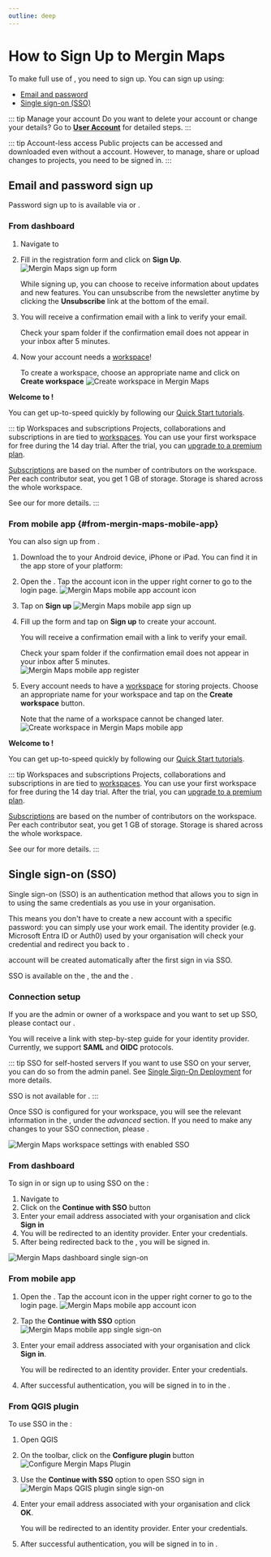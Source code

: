```yaml
---
outline: deep
---
```


# How to Sign Up to Mergin Maps

To make full use of <MainPlatformName />, you need to sign up. You can sign up using:
- [Email and password](#email-and-password-sign-up)
- [Single sign-on (SSO)](#sign-up-using-sso)

::: tip Manage your account
Do you want to delete your account or change your details? Go to [**User Account**](../../manage/account/) for detailed steps.
:::

::: tip Account-less access
Public projects can be accessed and downloaded even without a <MainPlatformName /> account. However, to manage, share or upload changes to projects, you need to be signed in.
:::

## Email and password sign up

Password sign up to <MainPlatformName/> is available via <DashboardNameShort/> or <MobileAppNameShort/>.

### From dashboard 

1. Navigate to <AppDomainNameLink/>

2. Fill in the registration form and click on **Sign Up**.
   ![Mergin Maps sign up form](./mergin-web-sign-up.jpg "Mergin Maps sign up form")

   While signing up, you can choose to receive information about updates and new features. You can unsubscribe from the <MainPlatformName /> newsletter anytime by clicking the **Unsubscribe** link at the bottom of the email.
  
3. You will receive a confirmation email with a link to verify your email.

   Check your spam folder if the confirmation email does not appear in your inbox after 5 minutes.

4. Now your account needs a [workspace](../../manage/workspaces/)! 

   To create a workspace, choose an appropriate name and click on **Create workspace**
   ![Create workspace in Mergin Maps](./create-workspace.jpg "Create workspace in Mergin Maps")

**Welcome to <MainPlatformNameLink />!**

You can get up-to-speed quickly by following our [Quick Start tutorials](../../tutorials/capturing-first-data/).

   ::: tip Workspaces and subscriptions
   Projects, collaborations and subscriptions in <MainPlatformNameLink /> are tied to [workspaces](../../manage/workspaces/). You can use your first  workspace for free during the 14 day trial. After the trial, you can [upgrade to a premium plan](../../manage/subscriptions/#how-to-upgrade-a-subscription-from-the-trial-plan).
   
   [Subscriptions](../../manage/subscriptions) are based on the number of contributors on the workspace. Per each contributor seat, you get 1 GB of storage. Storage is shared across the whole workspace.
   
   See our <MainDomainNameLink id="pricing" desc="pricing page"/> for more details.
   :::

<!--- is this section still relevant?

#### Invitation to a workspace
If someone invited you to join their workspace, you will get an email with the invitation link. You need to have a <MainPlatformName /> account in order to contribute to this workspace. 

1. Use the link to get the registration form. Your email address will be filled in automatically, so you just need to enter a username and password. 

   Click on **Sign Up** to create your account.

2. Now you have the option to **join workspace** you were invited to
   ![Join workspace in Mergin Maps](./join-workspace.jpg "Join workspace in Mergin Maps")

**Welcome to <MainPlatformNameLink />!**

You can get up-to-speed quickly by following our [Quick Start tutorials](../../tutorials/capturing-first-data/).

-->

### From mobile app {#from-mergin-maps-mobile-app}
You can also sign up from <MobileAppName />.

1. Download the <MobileAppNameShort /> to your Android device, iPhone or iPad. You can find it in the app store of your platform:
   <AppDownload></AppDownload>

2. Open the <MobileAppNameShort />. Tap the account icon in the upper right corner to go to the login page. 
   ![Mergin Maps mobile app account icon](./mobile-app-account-icon.jpg "Mergin Maps mobile app account icon")
   
3. Tap on **Sign up**
   ![Mergin Maps mobile app sign up](./mobile-app-sign-up.jpg "Mergin Maps mobile app sign up")
   
4. Fill up the form and tap on **Sign up** to create your account.
   
   You will receive a confirmation email with a link to verify your email.

   Check your spam folder if the confirmation email does not appear in your inbox after 5 minutes.   
   ![Mergin Maps mobile app register](./mobile-app-sign-up-form.jpg "Mergin Maps mobile app register")
   
5. Every account needs to have a [workspace](../../manage/workspaces/) for storing projects. Choose an appropriate name for your workspace and tap on the **Create workspace** button.

   Note that the name of a workspace cannot be changed later.
   ![Create workspace in Mergin Maps mobile app](./mobile-app-create-workspace.jpg "Create workspace in Mergin Maps mobile app")

**Welcome to <MainPlatformNameLink />!**

You can get up-to-speed quickly by following our [Quick Start tutorials](../../tutorials/capturing-first-data/).

   ::: tip Workspaces and subscriptions
   Projects, collaborations and subscriptions in <MainPlatformNameLink /> are tied to [workspaces](../../manage/workspaces/). You can use your first  workspace for free during the 14 day trial. After the trial, you can [upgrade to a premium plan](../../manage/subscriptions/#how-to-upgrade-a-subscription-from-the-trial-plan).
   
   [Subscriptions](../../manage/subscriptions) are based on the number of contributors on the workspace. Per each contributor seat, you get 1 GB of storage. Storage is shared across the whole workspace.
   
   See our <MainDomainNameLink id="pricing" desc="pricing page"/> for more details.
   :::

## Single sign-on (SSO)
Single sign-on (SSO) is an authentication method that allows you to sign in to <MainPlatformName /> using the same credentials as you use in your organisation. 

This means you don't have to create a new <MainPlatformName /> account with a specific password: you can simply use your work email. The identity provider (e.g. Microsoft Entra ID or Auth0) used by your organisation will check your credential and redirect you back to <MainPlatformName />.

<MainPlatformName /> account will be created automatically after the first sign in via SSO.

SSO is available on the <DashboardNameShort />, the <MobileAppNameShort /> and the <QGISPluginNameShort />.

### Connection setup
If you are the admin or owner of a workspace and you want to set up SSO, please contact our <MainDomainNameLink id="contact-sales" desc="sales team"/>.

You will receive a link with step-by-step guide for your identity provider. Currently, we support **SAML** and **OIDC** protocols.

::: tip SSO for self-hosted servers <ServerType type="EE" />
If you want to use SSO on your <EnterprisePlatformNameLink /> server, you can do so from the admin panel. See [Single Sign-On Deployment](../../server/sso-deployment/) for more details.

SSO is not available for <CommunityPlatformName />.
:::

Once SSO is configured for your workspace, you will see the relevant information in the <DashboardLink id="settings" desc="workspace settings page"/>, under the *advanced* section. If you need to make any changes to your SSO connection, please <MerginMapsEmail id="support" desc="contact our support team"/>.

![Mergin Maps workspace settings with enabled SSO](./dashboard-workspace-settings-sso.jpg "Mergin Maps workspace settings with enabled SSO")

### From dashboard
To sign in or sign up to <MainPlatformName /> using SSO on the <DashboardShortLink />:
1. Navigate to <AppDomainNameLink />
2. Click on the **Continue with SSO** button
3. Enter your email address associated with your organisation and click **Sign in**
4. You will be redirected to an identity provider. Enter your credentials.
5. After being redirected back to the <DashboardShortLink /> , you will be signed in.

![Mergin Maps dashboard single sign-on](./dashboard-sso-sign-up.jpg "Mergin Maps dashboard single sign-on")

### From mobile app

1. Open the <MobileAppNameShort />. Tap the account icon in the upper right corner to go to the login page. 
   ![Mergin Maps mobile app account icon](./mobile-app-account-icon.jpg "Mergin Maps mobile app account icon")

2. Tap the **Continue with SSO** option
   ![Mergin Maps mobile app single sign-on](./mobile-sso-sign-in.jpg "Mergin Maps mobile app single sign-on")

4. Enter your email address associated with your organisation and click **Sign in**.
   
   You will be redirected to an identity provider. Enter your credentials.
   
5. After successful authentication, you will be signed in to <MainPlatformName /> in the <MobileAppNameShort />.


### From QGIS plugin
To use SSO in the <QGISPluginNameShort />:
1. Open QGIS
2. On the toolbar, click on the **Configure <MainPlatformName /> plugin** button
   ![Configure Mergin Maps Plugin](../install-mergin-maps-plugin-for-qgis/qgis-configure-mergin-plugin.jpg "Configure Mergin Maps Plugin")
3. Use the **Continue with SSO** option to open SSO sign in
   ![Mergin Maps QGIS plugin single sign-on](./plugin-sso-sign-in.jpg "Mergin Maps QGIS plugin single sign-on")
4. Enter your email address associated with your organisation and click **OK**.
   
   You will be redirected to an identity provider. Enter your credentials.
5. After successful authentication, you will be signed in to <MainPlatformName /> in <QGISPluginNameShort />.

